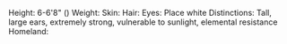 Height: 6-6'8" ()
Weight: 
Skin:
Hair: 
Eyes: Place white
Distinctions: Tall, large ears, extremely strong, vulnerable to sunlight, elemental resistance 
Homeland: